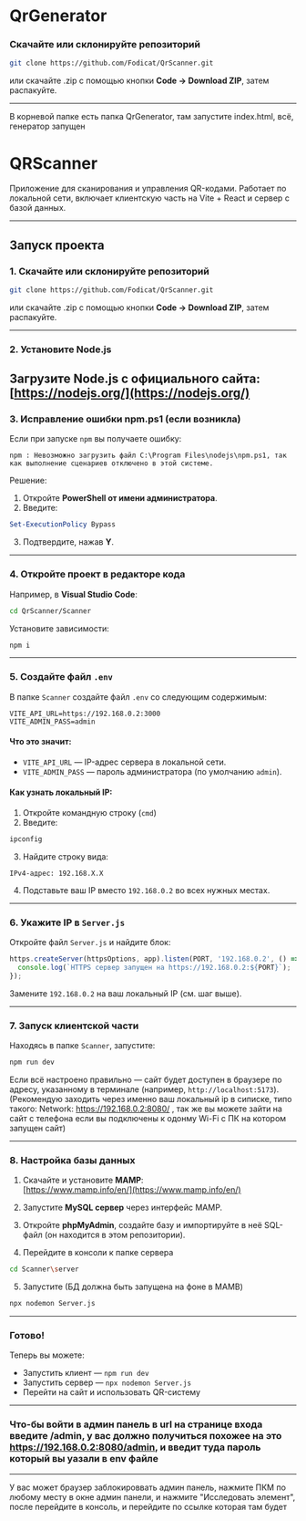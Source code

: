 # QrGenerator

### Скачайте или склонируйте репозиторий

```bash
git clone https://github.com/Fodicat/QrScanner.git
```

или скачайте .zip с помощью кнопки **Code → Download ZIP**, затем распакуйте.

---

В корневой папке есть папка QrGenerator, там запустите index.html, всё, генератор запущен

# QRScanner

Приложение для сканирования и управления QR-кодами. Работает по локальной сети, включает клиентскую часть на Vite + React и сервер с базой данных.

---

## Запуск проекта

### 1. Скачайте или склонируйте репозиторий

```bash
git clone https://github.com/Fodicat/QrScanner.git
```

или скачайте .zip с помощью кнопки **Code → Download ZIP**, затем распакуйте.

---

### 2. Установите Node.js

Загрузите Node.js с официального сайта:  
[https://nodejs.org/](https://nodejs.org/)
---

### 3. Исправление ошибки npm.ps1 (если возникла)

Если при запуске `npm` вы получаете ошибку:

```
npm : Невозможно загрузить файл C:\Program Files\nodejs\npm.ps1, так как выполнение сценариев отключено в этой системе.
```

Решение:

1. Откройте **PowerShell от имени администратора**.
2. Введите:

```powershell
Set-ExecutionPolicy Bypass
```

3. Подтвердите, нажав **Y**.

---

### 4. Откройте проект в редакторе кода

Например, в **Visual Studio Code**:

```bash
cd QrScanner/Scanner
```

Установите зависимости:

```bash
npm i
```

---

### 5. Создайте файл `.env`

В папке `Scanner` создайте файл `.env` со следующим содержимым:

```
VITE_API_URL=https://192.168.0.2:3000
VITE_ADMIN_PASS=admin
```

#### Что это значит:

- `VITE_API_URL` — IP-адрес сервера в локальной сети.
- `VITE_ADMIN_PASS` — пароль администратора (по умолчанию `admin`).

#### Как узнать локальный IP:

1. Откройте командную строку (`cmd`)
2. Введите:

```bash
ipconfig
```

3. Найдите строку вида:

```
IPv4-адрес: 192.168.X.X
```

4. Подставьте ваш IP вместо `192.168.0.2` во всех нужных местах.

---

### 6. Укажите IP в `Server.js`

Откройте файл `Server.js` и найдите блок:

```js
https.createServer(httpsOptions, app).listen(PORT, '192.168.0.2', () => {
  console.log(`HTTPS сервер запущен на https://192.168.0.2:${PORT}`);
});
```

Замените `192.168.0.2` на ваш локальный IP (см. шаг выше).

---

### 7. Запуск клиентской части

Находясь в папке `Scanner`, запустите:

```bash
npm run dev
```

Если всё настроено правильно — сайт будет доступен в браузере по адресу, указанному в терминале (например, `http://localhost:5173`).(Рекомендую заходить через именно ваш локальный ip в сиписке, типо такого: Network: https://192.168.0.2:8080/ , так же вы можете зайти на сайт с телефона если вы подключены к одонму Wi-Fi с ПК на котором запущен сайт)

---

### 8. Настройка базы данных

1. Скачайте и установите **MAMP**:  
[https://www.mamp.info/en/](https://www.mamp.info/en/)

2. Запустите **MySQL сервер** через интерфейс MAMP.

3. Откройте **phpMyAdmin**, создайте базу и импортируйте в неё SQL-файл (он находится в этом репозитории).

4. Перейдите в консоли к папке сервера 
```bash
cd Scanner\server
```

5. Запустите (БД должна быть запущена на фоне в MAMB)

```bash
npx nodemon Server.js
```

---

### Готово!

Теперь вы можете:

- Запустить клиент — `npm run dev`
- Запустить сервер — `npx nodemon Server.js`
- Перейти на сайт и использовать QR-систему


---
### Что-бы войти в админ панель в url на странице входа введите /admin, у вас должно получиться похожее на это https://192.168.0.2:8080/admin, и введит туда пароль который вы уазали в env файле

---

У вас может браузер заблокироввать админ панель, нажмите ПКМ по любому месту в окне админ панели, и нажмите "Исследовать элемент", после перейдите в консоль, и перейдите по ссылке которая там будет